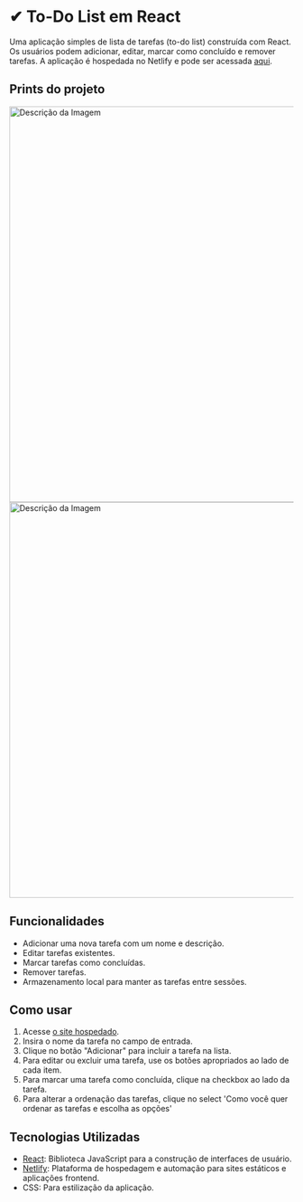 # ✔ To-Do List em React

Uma aplicação simples de lista de tarefas (to-do list) construída com React. Os usuários podem adicionar, editar, marcar como concluído e remover tarefas. A aplicação é hospedada no Netlify e pode ser acessada [aqui](https://to-do-list-react-leonardo.netlify.app/).

## Prints do projeto

<img src="https://iili.io/JrFan0N.png" alt="Descrição da Imagem" width="700px">
<img src="https://iili.io/JrFc0Cv.png" alt="Descrição da Imagem" width="700px">



## Funcionalidades

- Adicionar uma nova tarefa com um nome e descrição.
- Editar tarefas existentes.
- Marcar tarefas como concluídas.
- Remover tarefas.
- Armazenamento local para manter as tarefas entre sessões.

## Como usar

1. Acesse [o site hospedado](https://to-do-list-react-leonardo.netlify.app/).
2. Insira o nome da tarefa no campo de entrada.
3. Clique no botão "Adicionar" para incluir a tarefa na lista.
4. Para editar ou excluir uma tarefa, use os botões apropriados ao lado de cada item.
5. Para marcar uma tarefa como concluída, clique na checkbox ao lado da tarefa.
6. Para alterar a ordenação das tarefas, clique no select 'Como você quer ordenar as tarefas e escolha as opções'

## Tecnologias Utilizadas

- [React](https://react.dev/): Biblioteca JavaScript para a construção de interfaces de usuário.
- [Netlify](https://www.netlify.com/): Plataforma de hospedagem e automação para sites estáticos e aplicações frontend.
- CSS: Para estilização da aplicação.

